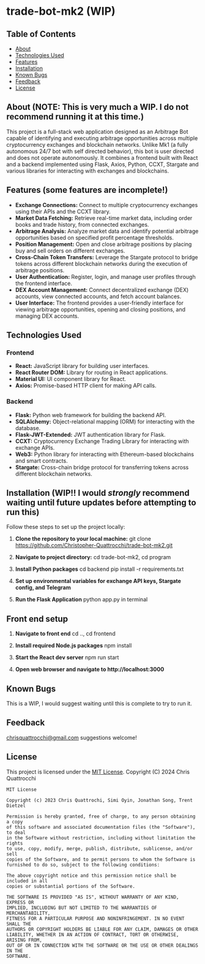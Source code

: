 # trade-bot-mk2 (WIP)

## Table of Contents

- [About](#about)
- [Technologies Used](#technologies-used)
- [Features](#features)
- [Installation](#installation)
- [Known Bugs](#known-bugs)
- [Feedback](#feedback)
- [License](#license)

## About (NOTE: This is very much a WIP. I do not recommend running it at this time.)

This project is a full-stack web application designed as an Arbitrage Bot capable of identifying and executing arbitrage opportunities across multiple cryptocurrency exchanges and blockchain networks. Unlike Mk1 (a fully autonomous 24/7 bot with self directed behavior), this bot is user directed and does not operate autonomously. It combines a frontend built with React and a backend implemented using Flask, Axios, Python, CCXT, Stargate and various libraries for interacting with exchanges and blockchains.

## Features (some features are incomplete!)

- **Exchange Connections:** Connect to multiple cryptocurrency exchanges using their APIs and the CCXT library.
- **Market Data Fetching:** Retrieve real-time market data, including order books and trade history, from connected exchanges.
- **Arbitrage Analysis:** Analyze market data and identify potential arbitrage opportunities based on specified profit percentage thresholds.
- **Position Management:** Open and close arbitrage positions by placing buy and sell orders on different exchanges.
- **Cross-Chain Token Transfers:** Leverage the Stargate protocol to bridge tokens across different blockchain networks during the execution of arbitrage positions.
- **User Authentication:** Register, login, and manage user profiles through the frontend interface.
- **DEX Account Management:** Connect decentralized exchange (DEX) accounts, view connected accounts, and fetch account balances.
- **User Interface:** The frontend provides a user-friendly interface for viewing arbitrage opportunities, opening and closing positions, and managing DEX accounts.

## Technologies Used

### Frontend

- **React:** JavaScript library for building user interfaces.
- **React Router DOM:** Library for routing in React applications.
- **Material UI:** UI component library for React.
- **Axios:** Promise-based HTTP client for making API calls.

### Backend

- **Flask:** Python web framework for building the backend API.
- **SQLAlchemy:** Object-relational mapping (ORM) for interacting with the database.
- **Flask-JWT-Extended:** JWT authentication library for Flask.
- **CCXT:** Cryptocurrency Exchange Trading Library for interacting with exchange APIs.
- **Web3:** Python library for interacting with Ethereum-based blockchains and smart contracts.
- **Stargate:** Cross-chain bridge protocol for transferring tokens across different blockchain networks.

## Installation (WIP!! I would *strongly* recommend waiting until future updates before attempting to run this)

Follow these steps to set up the project locally:

1. **Clone the repository to your local machine:**
   git clone https://github.com/Christopher-Quattrocchi/trade-bot-mk2.git

2. **Navigate to project directory:**
   cd trade-bot-mk2, cd program

3. **Install Python packages**
   cd backend
   pip install -r requirements.txt

4. **Set up environmental variables for exchange API keys, Stargate config, and Telegram**

5. **Run the Flask Application**
   python app.py in terminal

## Front end setup

1. **Navigate to front end**
   cd .., cd frontend

2. **Install required Node.js packages**
   npm install
  
3. **Start the React dev server**
   npm run start

4. **Open web browser and navigate to http://localhost:3000**

## Known Bugs 
This is a WIP, I would suggest waiting until this is complete to try to run it.

## Feedback
chrisquattrocchi@gmail.com suggestions welcome!

## License

This project is licensed under the [MIT License](https://opensource.org/licenses/MIT). Copyright (C) 2024 Chris Quattrocchi

```
MIT License

Copyright (c) 2023 Chris Quattrochi, Simi Oyin, Jonathan Song, Trent Dietzel

Permission is hereby granted, free of charge, to any person obtaining a copy
of this software and associated documentation files (the "Software"), to deal
in the Software without restriction, including without limitation the rights
to use, copy, modify, merge, publish, distribute, sublicense, and/or sell
copies of the Software, and to permit persons to whom the Software is
furnished to do so, subject to the following conditions:

The above copyright notice and this permission notice shall be included in all
copies or substantial portions of the Software.

THE SOFTWARE IS PROVIDED "AS IS", WITHOUT WARRANTY OF ANY KIND, EXPRESS OR
IMPLIED, INCLUDING BUT NOT LIMITED TO THE WARRANTIES OF MERCHANTABILITY,
FITNESS FOR A PARTICULAR PURPOSE AND NONINFRINGEMENT. IN NO EVENT SHALL THE
AUTHORS OR COPYRIGHT HOLDERS BE LIABLE FOR ANY CLAIM, DAMAGES OR OTHER
LIABILITY, WHETHER IN AN ACTION OF CONTRACT, TORT OR OTHERWISE, ARISING FROM,
OUT OF OR IN CONNECTION WITH THE SOFTWARE OR THE USE OR OTHER DEALINGS IN THE
SOFTWARE.
